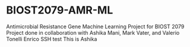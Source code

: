 # BIOST2079-AMR-ML
Antimicrobial Resistance Gene Machine Learning Project for BIOST 2079
Project done in collaboration with Ashika Mani, Mark Vater, and Valerio Tonelli Enrico
SSH test
This is Ashika